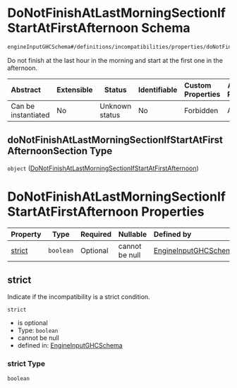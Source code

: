 # DoNotFinishAtLastMorningSectionIfStartAtFirstAfternoon Schema

```txt
engineInputGHCSchema#/definitions/incompatibilities/properties/doNotFinishAtLastMorningSectionIfStartAtFirstAfternoonSection
```

Do not finish at the last hour in the morning and start at the first one in the afternoon.


| Abstract            | Extensible | Status         | Identifiable | Custom Properties | Additional Properties | Access Restrictions | Defined In                                                         |
| :------------------ | ---------- | -------------- | ------------ | :---------------- | --------------------- | ------------------- | ------------------------------------------------------------------ |
| Can be instantiated | No         | Unknown status | No           | Forbidden         | Allowed               | none                | [ghc.schema.json\*](../out/ghc.schema.json "open original schema") |

## doNotFinishAtLastMorningSectionIfStartAtFirstAfternoonSection Type

`object` ([DoNotFinishAtLastMorningSectionIfStartAtFirstAfternoon](ghc-definitions-incompatibilities-properties-donotfinishatlastmorningsectionifstartatfirstafternoon.md))

# DoNotFinishAtLastMorningSectionIfStartAtFirstAfternoon Properties

| Property          | Type      | Required | Nullable       | Defined by                                                                                                                                                                                                                                                                                        |
| :---------------- | --------- | -------- | -------------- | :------------------------------------------------------------------------------------------------------------------------------------------------------------------------------------------------------------------------------------------------------------------------------------------------ |
| [strict](#strict) | `boolean` | Optional | cannot be null | [EngineInputGHCSchema](ghc-definitions-incompatibilities-properties-donotfinishatlastmorningsectionifstartatfirstafternoon-properties-strict.md "engineInputGHCSchema#/definitions/incompatibilities/properties/doNotFinishAtLastMorningSectionIfStartAtFirstAfternoonSection/properties/strict") |

## strict

Indicate if the incompatibility is a strict condition.


`strict`

-   is optional
-   Type: `boolean`
-   cannot be null
-   defined in: [EngineInputGHCSchema](ghc-definitions-incompatibilities-properties-donotfinishatlastmorningsectionifstartatfirstafternoon-properties-strict.md "engineInputGHCSchema#/definitions/incompatibilities/properties/doNotFinishAtLastMorningSectionIfStartAtFirstAfternoonSection/properties/strict")

### strict Type

`boolean`
